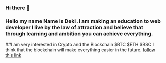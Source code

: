 ### Hi there 👋
### Hello my name Name is Deki .I am making an education to web developer I live by the law of attraction and believe that through learning and ambition you can achieve everything.

##I am very interested in Crypto and the Blockchain $BTC $ETH $BSC
I think that the blockchain will make everything easier in the future.
[follow this link](https://www.europeanbusinessreview.com/future-of-blockchain-how-will-it-revolutionize-the-world-in-2022-beyond/)
